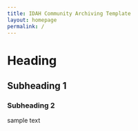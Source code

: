 ```yaml
---
title: IDAH Community Archiving Template
layout: homepage
permalink: /
---
```


# Heading
## Subheading 1
### Subheading 2

sample text
